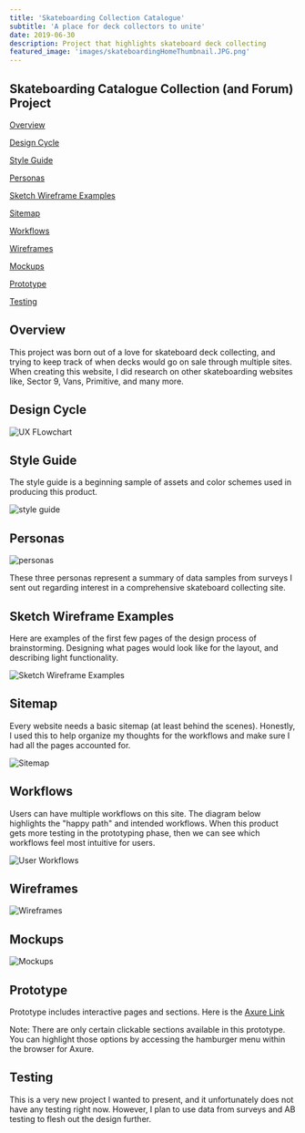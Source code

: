 ```yaml
---
title: 'Skateboarding Collection Catalogue'
subtitle: 'A place for deck collectors to unite'
date: 2019-06-30 
description: Project that highlights skateboard deck collecting
featured_image: 'images/skateboardingHomeThumbnail.JPG.png'
---
```


## Skateboarding Catalogue Collection (and Forum) Project

[Overview](#overview)

[Design Cycle](#design-cycle)

[Style Guide](#style-guide)

[Personas](#personas)

[Sketch Wireframe Examples](#sketch-wireframe-examples)

[Sitemap](#sitemap)

[Workflows](#workflows)

[Wireframes](#wireframes)

[Mockups](#mockups)

[Prototype](#prototype)

[Testing](#testing)



## Overview

This project was born out of a love for skateboard deck collecting, and trying to keep track of when decks would go on sale through multiple sites. When creating this website, I did research on other skateboarding websites like, Sector 9, Vans, Primitive, and many more. 

## Design Cycle

<!---![UX FLowchart](/images/UXflowchart.JPG)--->

<img src="/images/UXflowchart.JPG" alt="UX FLowchart" style="max-width: 900px">


## Style Guide

The style guide is a beginning sample of assets and color schemes used in producing this product.

<!---![Style Guide](/images/Styleguide.png)--->

<img src="/images/Styleguide.png" alt="style guide" style="max-width: 900px">

## Personas

<img src="/images/Personas.PNG" alt="personas" style="max-width: 900px">

These three personas represent a summary of data samples from surveys I sent out regarding interest in a comprehensive skateboard collecting site.

## Sketch Wireframe Examples

Here are examples of the first few pages of the design process of brainstorming. Designing what pages would look like for the layout, and describing light functionality.

<!---![Sketch Wireframe Examples](/images/sketchWireframeExample.jpg)--->

<img src="/images/sketchWireframeExample.jpg" alt="Sketch Wireframe Examples" style="max-width: 900px">

## Sitemap

Every website needs a basic sitemap (at least behind the scenes). Honestly, I used this to help organize my thoughts for the workflows and make sure I had all the pages accounted for.

<!---![Sitemap](/images/Sitemap.JPG)--->

<img src="/images/Sitemap.JPG" alt="Sitemap" style="max-width: 900px">

## Workflows

Users can have multiple workflows on this site. The diagram below highlights the "happy path" and intended workflows. When this product gets more testing in the prototyping phase, then we can see which workflows feel most intuitive for users. 

<!---![User Workflows](/images/UserWorkflows.jpg)--->

<img src="/images/UserWorkflows.jpg" alt="User Workflows" style="max-width: 900px">

## Wireframes

<!---![Wireframes](/images/wireframeCollection.png)--->

<img src="/images/wireframeCollection.png" alt="Wireframes" style="max-width: 900px">

## Mockups

<!---![Mockups](/images/mockupCollection.png)--->

<img src="/images/mockupCollection.png" alt="Mockups" style="max-width: 900px">

## Prototype

Prototype includes interactive pages and sections. Here is the <a href="https://y9cg5q.axshare.com"> Axure Link </a>

Note: 
There are only certain clickable sections available in this prototype. You can highlight those options by accessing the hamburger menu within the browser for Axure.

## Testing

This is a very new project I wanted to present, and it unfortunately does not have any testing right now. However, I plan to use data from surveys and AB testing to flesh out the design further.



<!---## Prototype
Prototype includes interactive pages and sections. Here is the <a href="https://y9cg5q.axshare.com"> Axure Link </a>
<div>
	<p>
	<details>
  		<summary>Click to expand Prototype</summary>
		<iframe src="https://y9cg5q.axshare.com" width="2000px" height="1080px">
	</details>
	</p>
</div>--->